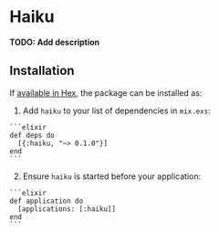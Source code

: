 # Haiku

**TODO: Add description**

## Installation

If [available in Hex](https://hex.pm/docs/publish), the package can be installed as:

  1. Add `haiku` to your list of dependencies in `mix.exs`:

    ```elixir
    def deps do
      [{:haiku, "~> 0.1.0"}]
    end
    ```

  2. Ensure `haiku` is started before your application:

    ```elixir
    def application do
      [applications: [:haiku]]
    end
    ```

